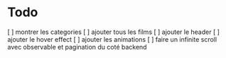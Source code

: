 # Todo

[ ] montrer les categories
[ ] ajouter tous les films
[ ] ajouter le header
[ ] ajouter le hover effect
[ ] ajouter les animations
[ ] faire un infinite scroll avec observable et pagination du coté backend
